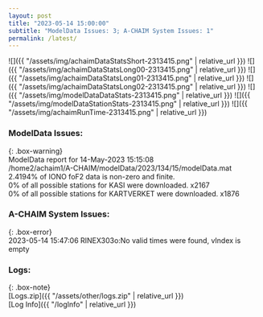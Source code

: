 ```yaml
---
layout: post
title: "2023-05-14 15:00:00"
subtitle: "ModelData Issues: 3; A-CHAIM System Issues: 1"
permalink: /latest/
---
```


![]({{ "/assets/img/achaimDataStatsShort-2313415.png" | relative_url }})
![]({{ "/assets/img/achaimDataStatsLong00-2313415.png" | relative_url }})
![]({{ "/assets/img/achaimDataStatsLong01-2313415.png" | relative_url }})
![]({{ "/assets/img/achaimDataStatsLong02-2313415.png" | relative_url }})
![]({{ "/assets/img/modelDataDataStats-2313415.png" | relative_url }})
![]({{ "/assets/img/modelDataStationStats-2313415.png" | relative_url }})
![]({{ "/assets/img/achaimRunTime-2313415.png" | relative_url }})


### ModelData Issues:  
  
{: .box-warning}  
 ModelData report for 14-May-2023 15:15:08   
 /home2/achaim1/A-CHAIM/modelData/2023/134/15/modelData.mat   
 2.4194% of IONO foF2 data is non-zero and finite.   
 0% of all possible stations for KASI were downloaded. x2167   
 0% of all possible stations for KARTVERKET were downloaded. x1876   
  
### A-CHAIM System Issues:  
  
{: .box-error}  
2023-05-14 15:47:06 RINEX303o:No valid times were found, vIndex is empty  

### Logs:  
  
{: .box-note}  
[Logs.zip]({{ "/assets/other/logs.zip" | relative_url }})  
[Log Info]({{ "/logInfo" | relative_url }})  
